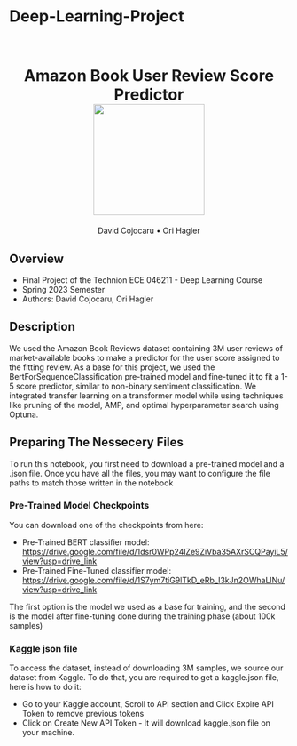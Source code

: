 # Deep-Learning-Project

<h1 align="center">
  <br>
Amazon Book User Review Score Predictor
  <br>
  <img src="https://raw.githubusercontent.com/David-Cojocaru/Deep-Learning-Project/assets/AmazonBookReviews.png" height="200">
</h1>
  <p align="center">
    David Cojocaru</a> •
    Ori Hagler</a>
  </p>

## Overview

- Final Project of the Technion ECE 046211 - Deep Learning Course
- Spring 2023 Semester
- Authors: David Cojocaru, Ori Hagler

## Description

We used the Amazon Book Reviews dataset containing 3M user reviews of market-available books to make a predictor for the user score assigned to the fitting review.
As a base for this project, we used the BertForSequenceClassification pre-trained model and fine-tuned it to fit a 1-5 score predictor, similar to non-binary sentiment classification.
We integrated transfer learning on a transformer model while using techniques like pruning of the model, AMP, and optimal hyperparameter search using Optuna.

## Preparing The Nessecery Files
To run this notebook, you first need to download a pre-trained model and a .json file.
Once you have all the files, you may want to configure the file paths to match those written in the notebook

### Pre-Trained Model Checkpoints
You can download one of the checkpoints from here:

- Pre-Trained BERT classifier model: https://drive.google.com/file/d/1dsr0WPp24lZe9ZiVba35AXrSCQPayiL5/view?usp=drive_link
- Pre-Trained Fine-Tuned classifier model: https://drive.google.com/file/d/1S7ym7tiG9lTkD_eRb_I3kJn2OWhaLlNu/view?usp=drive_link

The first option is the model we used as a base for training, and the second is the model after fine-tuning done during the training phase (about 100k samples)

### Kaggle json file
To access the dataset, instead of downloading 3M samples, we source our dataset from Kaggle.
To do that, you are required to get a kaggle.json file, here is how to do it:

- Go to your Kaggle account, Scroll to API section and Click Expire API Token to remove previous tokens
- Click on Create New API Token - It will download kaggle.json file on your machine.
